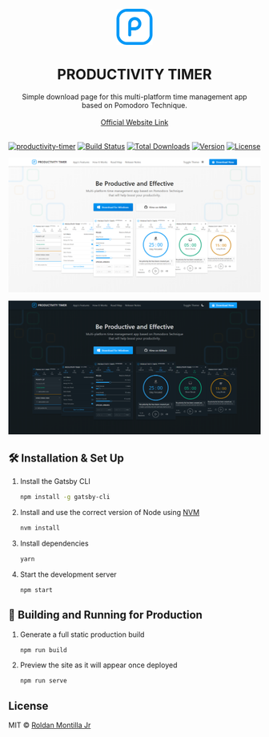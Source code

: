 <p align="center">
  <a href="https://roldanjrcodearts9711.github.io/productivity-timer/">
    <img src=".github/logo-light.png" alt="Productivity Timer logo" width="72" height="72">
  </a>
</p>

<h1 align="center">PRODUCTIVITY TIMER</h1>

<p align="center">
  Simple download page for this multi-platform time management app <br> based on Pomodoro Technique.
  <br>
  <br>
  <a href="https://roldanjrcodearts9711.github.io/productivity-timer/">Official Website Link</a>
  <br>
  <br>
</p>

[![productivity-timer](https://snapcraft.io//productivity-timer/badge.svg)](https://snapcraft.io/productivity-timer)
[![Build Status](https://travis-ci.com/roldanjrCodeArts9711/productivity-timer.svg?branch=master)](https://travis-ci.com/roldanjrCodeArts9711/productivity-timer)
[![Total Downloads](https://img.shields.io/github/downloads/roldanjrCodeArts9711/productivity-timer/total)](https://github.com/roldanjrCodeArts9711/productivity-timer/releases)
[![Version](https://img.shields.io/github/v/release/roldanjrCodeArts9711/productivity-timer)](https://github.com/roldanjrCodeArts9711/productivity-timer/releases)
[![License](https://img.shields.io/github/license/roldanjrCodeArts9711/productivity-timer)](https://github.com/roldanjrCodeArts9711/productivity-timer/blob/master/LICENSE)

![Preview Light](.github/preview-light.png)

![Preview Dark](.github/preview-dark.png)

## 🛠 Installation & Set Up

1. Install the Gatsby CLI

   ```sh
   npm install -g gatsby-cli
   ```

2. Install and use the correct version of Node using [NVM](https://github.com/nvm-sh/nvm)

   ```sh
   nvm install
   ```

3. Install dependencies

   ```sh
   yarn
   ```

4. Start the development server

   ```sh
   npm start
   ```

## 🚀 Building and Running for Production

1. Generate a full static production build

   ```sh
   npm run build
   ```

1. Preview the site as it will appear once deployed

   ```sh
   npm run serve
   ```

## License

MIT © [Roldan Montilla Jr](https://github.com/roldanjrCodeArts9711)
